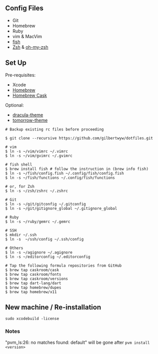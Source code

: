 ## Config Files

- Git
- Homebrew
- Ruby
- vim & MacVim
- [fish](http://fishshell.com/)
- [Zsh](http://www.zsh.org/) & [oh-my-zsh](https://github.com/robbyrussell/oh-my-zsh)

## Set Up

Pre-requisites:

  - Xcode
  - [Homebrew](http://brew.sh/)
  - [Homebrew Cask](http://caskroom.io/)

Optional:

  - [dracula-theme](https://github.com/zenorocha/dracula-theme)
  - [tomorrow-theme](https://github.com/chriskempson/tomorrow-theme)

```
# Backup existing rc files before proceeding

$ git clone --recursive https://github.com/gilbertwyw/dotfiles.git

# vim
$ ln -s ~/vim/vimrc ~/.vimrc
$ ln -s ~/vim/gvimrc ~/.gvimrc

# fish shell
$ brew install fish # follow the instruction in (brew info fish)
$ ln -s ~/fish/config.fish ~/.config/fish/config.fish
$ ln -s ~/fish/functions ~/.config/fish/functions

# or, for Zsh
$ ln -s ~/zsh/zshrc ~/.zshrc

# Git
$ ln -s ~/git/gitconfig ~/.gitconfig
$ ln -s ~/git/gitignore_global ~/.gitignore_global

# Ruby
$ ln -s ~/ruby/gemrc ~/.gemrc

# SSH
$ mkdir ~/.ssh
$ ln -s  ~/ssh/config ~/.ssh/config

# Others
$ ln -s ~/agignore ~/.agignore
$ ln -s ~/editorconfig ~/.editorconfig

# Tap the following formula repositories from GitHub
$ brew tap caskroom/cask
$ brew tap caskroom/fonts
$ brew tap caskroom/versions
$ brew tap dart-lang/dart
$ brew tap homebrew/dupes
$ brew tap homebrew/x11

```

## New machine / Re-installation
```
sudo xcodebuild -license
```

### Notes
"pvm_ls:26: no matches found: default" will be gone after `pvm install <version>`
